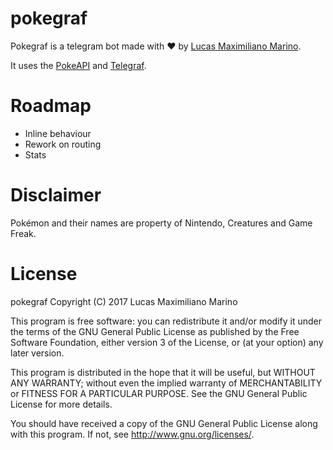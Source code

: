 # pokegraf

Pokegraf is a telegram bot made with ❤️ by [Lucas Maximiliano Marino](http://lucasmarino.me/).  

It uses the [PokeAPI](https://github.com/PokeAPI/pokeapi) and [Telegraf](https://github.com/telegraf/telegraf/).  

# Roadmap

- Inline behaviour
- Rework on routing
- Stats



# Disclaimer

Pokémon and their names are property of Nintendo, Creatures and Game Freak.

# License

pokegraf
Copyright (C) 2017  Lucas Maximiliano Marino

This program is free software: you can redistribute it and/or modify
it under the terms of the GNU General Public License as published by
the Free Software Foundation, either version 3 of the License, or
(at your option) any later version.

This program is distributed in the hope that it will be useful,
but WITHOUT ANY WARRANTY; without even the implied warranty of
MERCHANTABILITY or FITNESS FOR A PARTICULAR PURPOSE.  See the
GNU General Public License for more details.

You should have received a copy of the GNU General Public License
along with this program.  If not, see <http://www.gnu.org/licenses/>.

